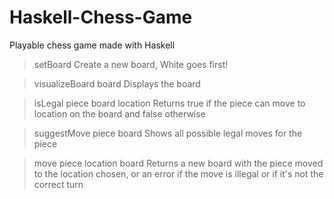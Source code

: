 # Haskell-Chess-Game
Playable chess game made with Haskell


> setBoard
Create a new board, White goes first!

> visualizeBoard board 
Displays the board

> isLegal piece board location
Returns true if the piece can move to location on the board and false otherwise

> suggestMove piece board
Shows all possible legal moves for the piece

> move piece location board 
Returns a new board with the piece moved to the location chosen, or an error if the move is illegal or if it's not the correct turn
